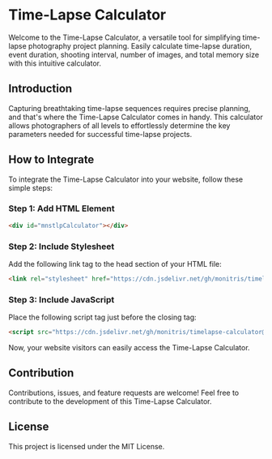 # Time-Lapse Calculator

Welcome to the Time-Lapse Calculator, a versatile tool for simplifying time-lapse photography project planning. Easily calculate time-lapse duration, event duration, shooting interval, number of images, and total memory size with this intuitive calculator.

## Introduction

Capturing breathtaking time-lapse sequences requires precise planning, and that's where the Time-Lapse Calculator comes in handy. This calculator allows photographers of all levels to effortlessly determine the key parameters needed for successful time-lapse projects.

## How to Integrate

To integrate the Time-Lapse Calculator into your website, follow these simple steps:

### Step 1: Add HTML Element

```html
<div id="mnstlpCalculator"></div>
```

### Step 2: Include Stylesheet
Add the following link tag to the head section of your HTML file:

```html
<link rel="stylesheet" href="https://cdn.jsdelivr.net/gh/monitris/timelapse-calculator@main/mnstlcalculator.css">
```

### Step 3: Include JavaScript
Place the following script tag just before the closing </body> tag:

```html
<script src="https://cdn.jsdelivr.net/gh/monitris/timelapse-calculator@main/mnstlcalculator.js"></script>
```

Now, your website visitors can easily access the Time-Lapse Calculator.

## Contribution
Contributions, issues, and feature requests are welcome! Feel free to contribute to the development of this Time-Lapse Calculator.

## License
This project is licensed under the MIT License.
